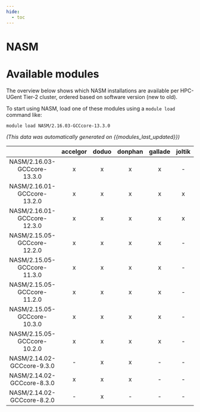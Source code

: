 ```yaml
---
hide:
  - toc
---
```


NASM
====

# Available modules


The overview below shows which NASM installations are available per HPC-UGent Tier-2 cluster, ordered based on software version (new to old).

To start using NASM, load one of these modules using a `module load` command like:

```shell
module load NASM/2.16.03-GCCcore-13.3.0
```

*(This data was automatically generated on {{modules_last_updated}})*  

| |accelgor|doduo|donphan|gallade|joltik|shinx|skitty|
| :---: | :---: | :---: | :---: | :---: | :---: | :---: | :---: |
|NASM/2.16.03-GCCcore-13.3.0|x|x|x|x|-|x|x|
|NASM/2.16.01-GCCcore-13.2.0|x|x|x|x|x|x|x|
|NASM/2.16.01-GCCcore-12.3.0|x|x|x|x|x|x|x|
|NASM/2.15.05-GCCcore-12.2.0|x|x|x|x|-|x|-|
|NASM/2.15.05-GCCcore-11.3.0|x|x|x|x|-|x|-|
|NASM/2.15.05-GCCcore-11.2.0|x|x|x|x|-|-|-|
|NASM/2.15.05-GCCcore-10.3.0|x|x|x|x|-|-|-|
|NASM/2.15.05-GCCcore-10.2.0|x|x|x|x|-|-|-|
|NASM/2.14.02-GCCcore-9.3.0|-|x|x|-|-|-|-|
|NASM/2.14.02-GCCcore-8.3.0|x|x|x|-|-|-|-|
|NASM/2.14.02-GCCcore-8.2.0|-|x|-|-|-|-|-|
